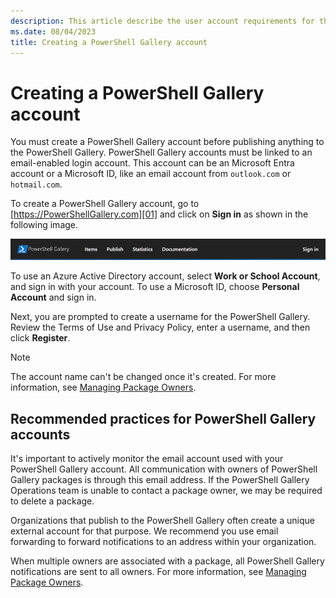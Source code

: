 ```yaml
---
description: This article describe the user account requirements for the PowerShell Gallery
ms.date: 08/04/2023
title: Creating a PowerShell Gallery account
---
```


# Creating a PowerShell Gallery account

You must create a PowerShell Gallery account before publishing anything to the PowerShell Gallery.
PowerShell Gallery accounts must be linked to an email-enabled login account. This account can be an
Microsoft Entra account or a Microsoft ID, like an email account from `outlook.com` or
`hotmail.com`.

To create a PowerShell Gallery account, go to [https://PowerShellGallery.com][01] and click on
**Sign in** as shown in the following image.

![Register new account][03]

To use an Azure Active Directory account, select **Work or School Account**, and sign in with your
account. To use a Microsoft ID, choose **Personal Account** and sign in.

Next, you are prompted to create a username for the PowerShell Gallery. Review the Terms of Use and
Privacy Policy, enter a username, and then click **Register**.

> [!NOTE]
> The account name can't be changed once it's created. For more information, see
> [Managing Package Owners][02].

## Recommended practices for PowerShell Gallery accounts

It's important to actively monitor the email account used with your PowerShell Gallery account. All
communication with owners of PowerShell Gallery packages is through this email address. If the
PowerShell Gallery Operations team is unable to contact a package owner, we may be required to
delete a package.

Organizations that publish to the PowerShell Gallery often create a unique external account for that
purpose. We recommend you use email forwarding to forward notifications to an address within your
organization.

When multiple owners are associated with a package, all PowerShell Gallery notifications are sent to
all owners. For more information, see [Managing Package Owners][02].

<!-- link references -->
[01]: https://PowerShellGallery.com
[02]: managing-package-owners.md
[03]: media/creating-an-account/CreateAccount-Register.png
